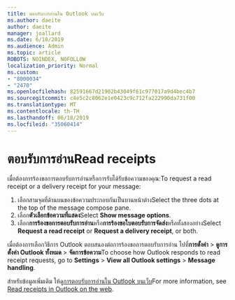 ```yaml
---
title: ตอบรับการอ่านใน Outlook บนเว็บ
ms.author: daeite
author: daeite
manager: joallard
ms.date: 6/18/2019
ms.audience: Admin
ms.topic: article
ROBOTS: NOINDEX, NOFOLLOW
localization_priority: Normal
ms.custom:
- "8000034"
- "2470"
ms.openlocfilehash: 82591667d21902b43049f61c977017a9d4bec4b7
ms.sourcegitcommit: c4e5c2c8062e1e0423c9c712fa222990da731f00
ms.translationtype: MT
ms.contentlocale: th-TH
ms.lasthandoff: 06/18/2019
ms.locfileid: "35060414"
---
```

# <a name="read-receipts"></a><span data-ttu-id="78307-102">ตอบรับการอ่าน</span><span class="sxs-lookup"><span data-stu-id="78307-102">Read receipts</span></span>

<span data-ttu-id="78307-103">เมื่อต้องการร้องขอการตอบรับการอ่านหรือการรับได้รับข้อความของคุณ:</span><span class="sxs-lookup"><span data-stu-id="78307-103">To request a read receipt or a delivery receipt for your message:</span></span>

1. <span data-ttu-id="78307-104">เลือกสามจุดที่ด้านบนของข้อความประกอบกันเป็นบานหน้าต่าง</span><span class="sxs-lookup"><span data-stu-id="78307-104">Select the three dots at the top of the message compose pane.</span></span>
1. <span data-ttu-id="78307-105">เลือก**ตัวเลือกข้อความที่แสดง**</span><span class="sxs-lookup"><span data-stu-id="78307-105">Select **Show message options**.</span></span>
1. <span data-ttu-id="78307-106">เลือก**การร้องขอการตอบรับการอ่าน**หรือ**การร้องขอใบตอบรับการจัดส่ง**หรือทั้งสองอย่าง</span><span class="sxs-lookup"><span data-stu-id="78307-106">Select **Request a read receipt** or **Request a delivery receipt**, or both.</span></span>

<span data-ttu-id="78307-107">เมื่อต้องการเลือกวิธีการ Outlook ตอบสนองต่อการร้องขอการตอบรับการอ่าน ไปที่**การตั้งค่า** > **ดูการตั้งค่า Outlook ทั้งหมด** > **จัดการข้อความ**</span><span class="sxs-lookup"><span data-stu-id="78307-107">To choose how Outlook responds to read receipt requests, go to **Settings** > **View all Outlook settings** > **Message handling**.</span></span>

<span data-ttu-id="78307-108">สำหรับข้อมูลเพิ่มเติม ให้ดู[การตอบรับการอ่านใน Outlook บนเว็บ](https://support.office.com/article/e09af74d-3519-45fc-a680-37a538a92157)</span><span class="sxs-lookup"><span data-stu-id="78307-108">For more information, see [Read receipts in Outlook on the web](https://support.office.com/article/e09af74d-3519-45fc-a680-37a538a92157).</span></span>
